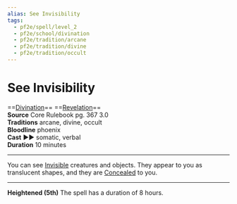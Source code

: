 ```yaml
---
alias: See Invisibility
tags:
  - pf2e/spell/level_2
  - pf2e/school/divination
  - pf2e/tradition/arcane
  - pf2e/tradition/divine
  - pf2e/tradition/occult
---
```


# See Invisibility

==[Divination](Divination.md)== ==[Revelation](Revelation.md)==  
__Source__ Core Rulebook pg. 367 3.0  
**Traditions** arcane, divine, occult  
**Bloodline** phoenix  
**Cast** ►► somatic, verbal  
**Duration** 10 minutes

---

You can see [Invisible](Invisible.md) creatures and objects. They appear to you as translucent shapes, and they are [Concealed](Concealed.md) to you.

<hr>

**Heightened (5th)** The spell has a duration of 8 hours.
